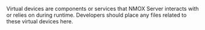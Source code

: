 Virtual devices are components or services that NMOX Server interacts with or relies on during runtime.
Developers should place any files related to these virtual devices here.
